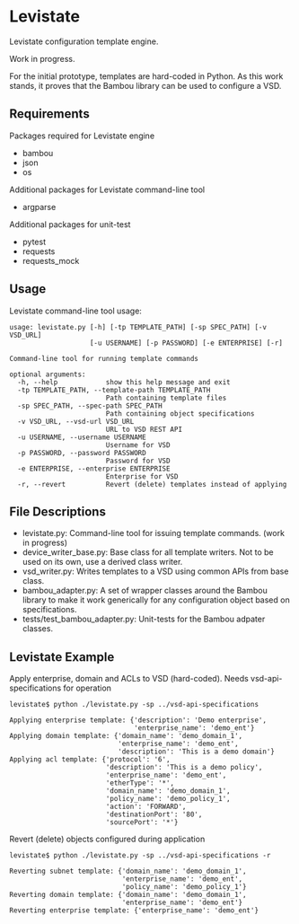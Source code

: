 # Levistate
Levistate configuration template engine.

Work in progress.

For the initial prototype, templates are hard-coded in Python.  As this work
stands, it proves that the Bambou library can be used to configure a VSD.

## Requirements
Packages required for Levistate engine
* bambou
* json
* os

Additional packages for Levistate command-line tool
- argparse

Additional packages for unit-test
* pytest
* requests
* requests_mock

## Usage

Levistate command-line tool usage:

    usage: levistate.py [-h] [-tp TEMPLATE_PATH] [-sp SPEC_PATH] [-v VSD_URL]
                        [-u USERNAME] [-p PASSWORD] [-e ENTERPRISE] [-r]

    Command-line tool for running template commands

    optional arguments:
      -h, --help            show this help message and exit
      -tp TEMPLATE_PATH, --template-path TEMPLATE_PATH
                            Path containing template files
      -sp SPEC_PATH, --spec-path SPEC_PATH
                            Path containing object specifications
      -v VSD_URL, --vsd-url VSD_URL
                            URL to VSD REST API
      -u USERNAME, --username USERNAME
                            Username for VSD
      -p PASSWORD, --password PASSWORD
                            Password for VSD
      -e ENTERPRISE, --enterprise ENTERPRISE
                            Enterprise for VSD
      -r, --revert          Revert (delete) templates instead of applying


## File Descriptions
* levistate.py: Command-line tool for issuing template commands. (work in
progress)
* device_writer_base.py: Base class for all template writers.  Not to be used
on its own, use a derived class writer.
* vsd_writer.py: Writes templates to a VSD using common APIs from base class.
* bambou_adapter.py: A set of wrapper classes around the Bambou library to make
it work generically for any configuration object based on specifications.
* tests/test_bambou_adapter.py: Unit-tests for the Bambou adpater classes.

## Levistate Example

Apply enterprise, domain and ACLs to VSD (hard-coded).  Needs
vsd-api-specifications for operation

    levistate$ python ./levistate.py -sp ../vsd-api-specifications

    Applying enterprise template: {'description': 'Demo enterprise',
                                   'enterprise_name': 'demo_ent'}
    Applying domain template: {'domain_name': 'demo_domain_1',
                               'enterprise_name': 'demo_ent',
                               'description': 'This is a demo domain'}
    Applying acl template: {'protocol': '6',
                            'description': 'This is a demo policy',
                            'enterprise_name': 'demo_ent',
                            'etherType': '*',
                            'domain_name': 'demo_domain_1',
                            'policy_name': 'demo_policy_1',
                            'action': 'FORWARD',
                            'destinationPort': '80',
                            'sourcePort': '*'}


Revert (delete) objects configured during application

    levistate$ python ./levistate.py -sp ../vsd-api-specifications -r

    Reverting subnet template: {'domain_name': 'demo_domain_1',
                                'enterprise_name': 'demo_ent',
                                'policy_name': 'demo_policy_1'}
    Reverting domain template: {'domain_name': 'demo_domain_1',
                                'enterprise_name': 'demo_ent'}
    Reverting enterprise template: {'enterprise_name': 'demo_ent'}

